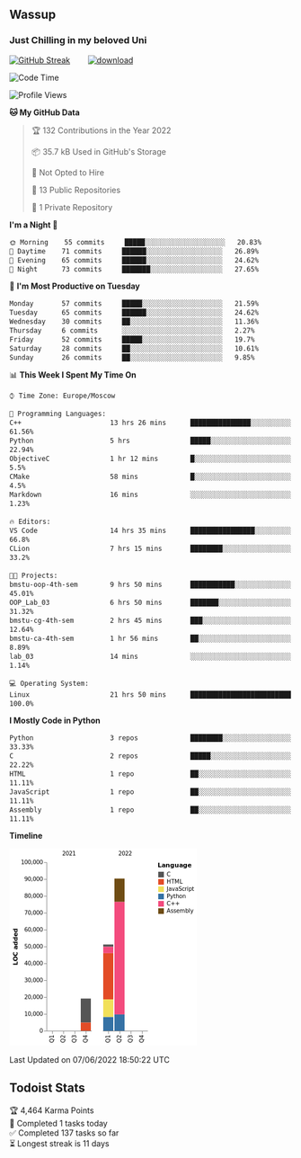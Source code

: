 ## Wassup 
### Just Chilling in my beloved Uni 

<!--
-->

[![GitHub Streak](http://github-readme-streak-stats.herokuapp.com?user=archeoss&theme=shades-of-purple&hide_border=true&date_format=j%20M%5B%20Y%5D)](https://git.io/streak-stats)&nbsp;&nbsp;&nbsp;&nbsp;&nbsp;&nbsp;&nbsp;&nbsp;[![download](https://user-images.githubusercontent.com/68448737/147796309-d8b65b1d-4dde-40d9-b03a-2b42aaa6cd43.jpeg)
](https://bmstu.ru/)

<!--START_SECTION:waka-->
![Code Time](http://img.shields.io/badge/Code%20Time-0%20secs-blue)

![Profile Views](http://img.shields.io/badge/Profile%20Views-0-blue)

**🐱 My GitHub Data** 

> 🏆 132 Contributions in the Year 2022
 > 
> 📦 35.7 kB Used in GitHub's Storage 
 > 
> 🚫 Not Opted to Hire
 > 
> 📜 13 Public Repositories 
 > 
> 🔑 1 Private Repository 
 > 
**I'm a Night 🦉** 

```text
🌞 Morning    55 commits     █████░░░░░░░░░░░░░░░░░░░░   20.83% 
🌆 Daytime    71 commits     ██████░░░░░░░░░░░░░░░░░░░   26.89% 
🌃 Evening    65 commits     ██████░░░░░░░░░░░░░░░░░░░   24.62% 
🌙 Night      73 commits     ███████░░░░░░░░░░░░░░░░░░   27.65%

```
📅 **I'm Most Productive on Tuesday** 

```text
Monday       57 commits     █████░░░░░░░░░░░░░░░░░░░░   21.59% 
Tuesday      65 commits     ██████░░░░░░░░░░░░░░░░░░░   24.62% 
Wednesday    30 commits     ██░░░░░░░░░░░░░░░░░░░░░░░   11.36% 
Thursday     6 commits      ░░░░░░░░░░░░░░░░░░░░░░░░░   2.27% 
Friday       52 commits     █████░░░░░░░░░░░░░░░░░░░░   19.7% 
Saturday     28 commits     ██░░░░░░░░░░░░░░░░░░░░░░░   10.61% 
Sunday       26 commits     ██░░░░░░░░░░░░░░░░░░░░░░░   9.85%

```


📊 **This Week I Spent My Time On** 

```text
⌚︎ Time Zone: Europe/Moscow

💬 Programming Languages: 
C++                      13 hrs 26 mins      ███████████████░░░░░░░░░░   61.56% 
Python                   5 hrs               █████░░░░░░░░░░░░░░░░░░░░   22.94% 
ObjectiveC               1 hr 12 mins        █░░░░░░░░░░░░░░░░░░░░░░░░   5.5% 
CMake                    58 mins             █░░░░░░░░░░░░░░░░░░░░░░░░   4.5% 
Markdown                 16 mins             ░░░░░░░░░░░░░░░░░░░░░░░░░   1.23%

🔥 Editors: 
VS Code                  14 hrs 35 mins      ████████████████░░░░░░░░░   66.8% 
CLion                    7 hrs 15 mins       ████████░░░░░░░░░░░░░░░░░   33.2%

🐱‍💻 Projects: 
bmstu-oop-4th-sem        9 hrs 50 mins       ███████████░░░░░░░░░░░░░░   45.01% 
OOP_Lab_03               6 hrs 50 mins       ███████░░░░░░░░░░░░░░░░░░   31.32% 
bmstu-cg-4th-sem         2 hrs 45 mins       ███░░░░░░░░░░░░░░░░░░░░░░   12.64% 
bmstu-ca-4th-sem         1 hr 56 mins        ██░░░░░░░░░░░░░░░░░░░░░░░   8.89% 
lab_03                   14 mins             ░░░░░░░░░░░░░░░░░░░░░░░░░   1.14%

💻 Operating System: 
Linux                    21 hrs 50 mins      █████████████████████████   100.0%

```

**I Mostly Code in Python** 

```text
Python                   3 repos             ████████░░░░░░░░░░░░░░░░░   33.33% 
C                        2 repos             █████░░░░░░░░░░░░░░░░░░░░   22.22% 
HTML                     1 repo              ██░░░░░░░░░░░░░░░░░░░░░░░   11.11% 
JavaScript               1 repo              ██░░░░░░░░░░░░░░░░░░░░░░░   11.11% 
Assembly                 1 repo              ██░░░░░░░░░░░░░░░░░░░░░░░   11.11%

```


**Timeline**

![Chart not found](https://raw.githubusercontent.com/archeoss/archeoss/master/charts/bar_graph.png) 


 Last Updated on 07/06/2022 18:50:22 UTC
<!--END_SECTION:waka-->

## Todoist Stats

<!-- TODO-IST:START -->
🏆  4,464 Karma Points           
🌸  Completed 1 tasks today           
✅  Completed 137 tasks so far           
⏳  Longest streak is 11 days
<!-- TODO-IST:END -->
